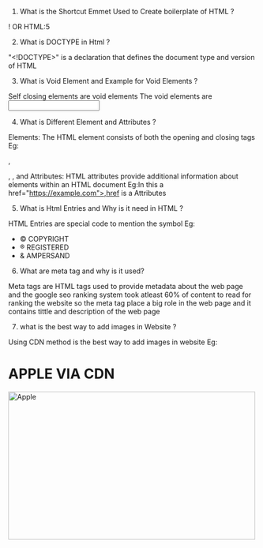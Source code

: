 1. What is the Shortcut Emmet Used to Create boilerplate of HTML ?

 ! OR HTML:5

2. What is DOCTYPE in Html ?

 "<!DOCTYPE>" is a declaration that defines the document type and version of HTML

3. What is Void Element and Example for Void Elements ?

 Self closing elements are void elements
 The void elements are 
 <img>
 <br>
 <meta>
 <input>

4. What is Different Element and Attributes ?

 Elements:
          The HTML element consists of both the opening and closing tags Eg:<p>, <div>, <a>, and <span>
 Attributes:
            HTML attributes provide additional information about elements within an HTML document Eg:In this a href="https://example.com">,href is a Attributes

5. What is Html Entries and Why is it need in HTML ?

 HTML Entries are special code to mention the symbol
 Eg:
 - &#169; COPYRIGHT
 - &#174; REGISTERED
 - &#38;  AMPERSAND

6. What are meta tag and why is it used?

 Meta tags are HTML tags used to provide metadata about the web page and the google seo ranking system took atleast 60% of content to read for ranking the website so
 the meta tag place a big role in the web page and it contains tittle and description of the web page

7. what is the best way to add images in Website ?

  Using CDN method is the best way to add images in website
  Eg:
  <h1>APPLE VIA CDN</h1>
  <img src="https://ik.imagekit.io/f3qwqdlri/Apple.jpg?updatedAt=1718814792167" alt="Apple" width="500" height="300"/>
